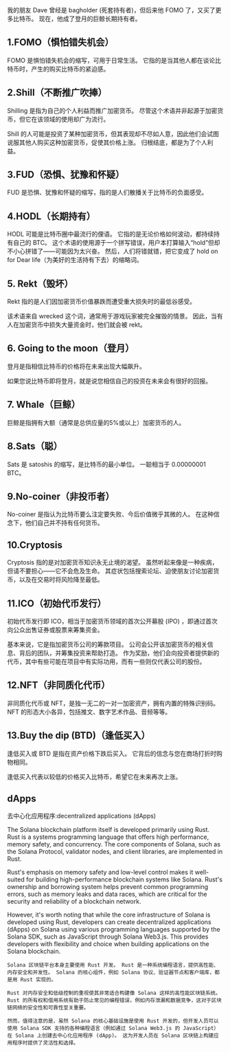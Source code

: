 我的朋友 Dave 曾经是 bagholder (死套持有者)，但后来他 FOMO 了，又买了更多比特币。 现在，他成了登月的巨鲸长期持有者。

## 1.FOMO（惧怕错失机会）
FOMO 是惧怕错失机会的缩写，可用于日常生活。 它指的是当其他人都在谈论比特币时，产生的购买比特币的紧迫感。

## 2.Shill（不断推广吹捧）
Shilling 是指为自己的个人利益而推广加密货币。 尽管这个术语并非起源于加密货币，但它在该领域的使用却广为流行。

Shill 的人可能是投资了某种加密货币，但其表现却不尽如人意，因此他们会试图说服其他人购买这种加密货币，促使其价格上涨。 归根结底，都是为了个人利益。

## 3.FUD（恐惧、犹豫和怀疑）
FUD 是恐惧、犹豫和怀疑的缩写，指的是人们散播关于比特币的负面感受。

## 4.HODL（长期持有）
HODL 可能是比特币圈中最流行的俚语。 它指的是无论价格如何波动，都持续持有自己的 BTC。 这个术语的使用源于一个拼写错误，用户本打算输入“hold”但却不小心拼错了——可能因为太兴奋。 然后，人们将错就错，把它变成了 hold on for Dear life（为美好的生活持有下去）的缩略词。

## 5. Rekt（毁坏）
Rekt 指的是人们因加密货币价值暴跌而遭受重大损失时的最低谷感受。

该术语来自 wrecked 这个词，通常用于游戏玩家被完全摧毁的情景。 因此，当有人在加密货币中损失大量资金时，他们就会被 rekt。

## 6. Going to the moon（登月）
登月是指相信比特币的价格将在未来出现大幅飙升。

如果您说比特币即将登月，就是说您相信自己的投资在未来会有很好的回报。

## 7. Whale（巨鲸）
巨鲸是指拥有大额（通常是总供应量的5%或以上）加密货币的人。

## 8.Sats（聪）
Sats 是 satoshis 的缩写，是比特币的最小单位。 一聪相当于 0.00000001 BTC。

## 9.No-coiner（非投币者）
No-coiner 是指认为比特币要么注定要失败、今后价值微乎其微的人。 在这种信念下，他们自己并不持有任何货币。

## 10.Cryptosis
Cryptosis 指的是对加密货币知识永无止境的渴望。 虽然听起来像是一种疾病，但请不要担心——它不会危及生命。 其症状包括搜索论坛、迫使朋友讨论加密货币，以及在交易时将风险降至最低。

## 11.ICO（初始代币发行）
初始代币发行即 ICO，相当于加密货币领域的首次公开募股 (IPO) ，即通过首次向公众出售证券或股票来筹集资金。

基本来说，它是指加密货币公司的筹款项目。 公司会公开该加密货币的相关信息、背后的团队，并筹集投资来帮助打造。 作为奖励，他们会向投资者提供新的代币，其中有些可能在项目中有实际功用，而有一些则仅代表公司的股份。

## 12.NFT（非同质化代币）
非同质化代币或 NFT，是独一无二的一对一加密资产，拥有内置的特殊识别码。 NFT 的形态大小各异，包括推文、数字艺术作品、音频等等。

## 13.Buy the dip (BTD)（逢低买入）
逢低买入或 BTD 是指在资产价格下跌后买入。 它背后的信念与您在商场打折时购物相同。

逢低买入代表以较低的价格买入比特币，希望它在未来再次上涨。

## dApps
去中心化应用程序:decentralized applications (dApps)

The Solana blockchain platform itself is developed primarily using Rust. Rust is a systems programming language that offers high performance, memory safety, and concurrency. The core components of Solana, such as the Solana Protocol, validator nodes, and client libraries, are implemented in Rust.

Rust's emphasis on memory safety and low-level control makes it well-suited for building high-performance blockchain systems like Solana. Rust's ownership and borrowing system helps prevent common programming errors, such as memory leaks and data races, which are critical for the security and reliability of a blockchain network.

However, it's worth noting that while the core infrastructure of Solana is developed using Rust, developers can create decentralized applications (dApps) on Solana using various programming languages supported by the Solana SDK, such as JavaScript through Solana Web3.js. This provides developers with flexibility and choice when building applications on the Solana blockchain.
```
Solana 区块链平台本身主要使用 Rust 开发。 Rust 是一种系统编程语言，提供高性能、内存安全和并发性。 Solana 的核心组件，例如 Solana 协议、验证器节点和客户端库，都是用 Rust 实现的。

Rust 对内存安全和低级控制的重视使其非常适合构建像 Solana 这样的高性能区块链系统。 Rust 的所有权和借用系统有助于防止常见的编程错误，例如内存泄漏和数据竞争，这对于区块链网络的安全性和可靠性至关重要。

然而，值得注意的是，虽然 Solana 的核心基础设施是使用 Rust 开发的，但开发人员可以使用 Solana SDK 支持的各种编程语言（例如通过 Solana Web3.js 的 JavaScript）在 Solana 上创建去中心化应用程序 (dApp)。 这为开发人员在 Solana 区块链上构建应用程序时提供了灵活性和选择。
```